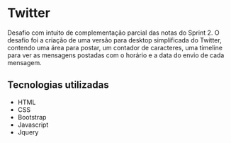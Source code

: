 # Twitter

Desafio com intuito de complementação parcial das notas do Sprint 2.
O desafio foi a criação de uma versão para desktop simplificada do Twitter, contendo uma área para postar, um contador de caracteres, uma timeline para ver as mensagens postadas com o horário e a data do envio de cada mensagem.


## Tecnologias utilizadas
* HTML
* CSS
* Bootstrap
* Javascript
* Jquery